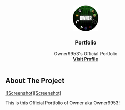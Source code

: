 
<a id="readme-top"></a>

<br />
<div align="center">
  <a href="https://github.com/Owner9953/owner9953.github.io">
    <img src="assets/img/logo.svg" alt="Logo" width="80" height="80">
  </a>

<h3 align="center">Portfolio</h3>

  <p align="center">
    Owner9953's Official Portfolio
    <br />
    <a href="https://eer.su/Owner"><strong>Visit Profile</strong></a>
    <br />
    <br />
  </p>
</div>

<!-- ABOUT THE PROJECT -->
## About The Project

[![Screenshot][Screenshot]](https://r2.interrupted.me/%F0%9F%92%8E/screenshot.png)

This is this Official Portfolio of Owner aka Owner9953!
